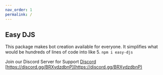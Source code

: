 ```yaml
---
nav_order: 1
permalink: /
---
```

## Easy DJS

This package makes bot creation available for everyone. It simplifies what would be hundreds of lines of code into like 5. `npm i easy-djs`


Join our Discord Server for Support [Discord](https://discord.gg/BRXydzdbnP) [https://discord.gg/BRXydzdbnP](https://discord.gg/BRXydzdbnP)
